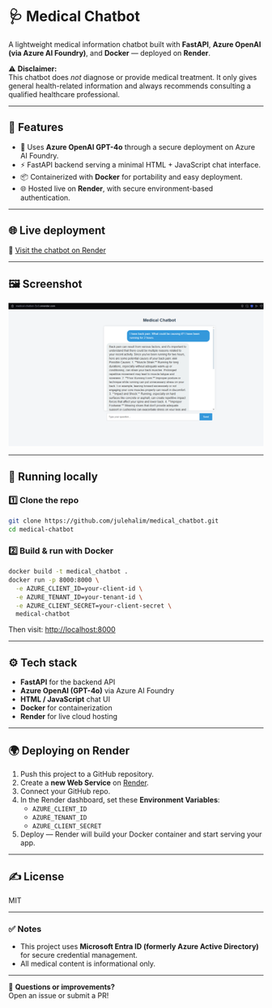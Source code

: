 # 🩺 Medical Chatbot

A lightweight medical information chatbot built with **FastAPI**, **Azure OpenAI (via Azure AI Foundry)**, and **Docker** — deployed on **Render**.

⚠️ **Disclaimer:**  
This chatbot does *not* diagnose or provide medical treatment. It only gives general health-related information and always recommends consulting a qualified healthcare professional.

---

## 🚀 Features

- 💬 Uses **Azure OpenAI GPT-4o** through a secure deployment on Azure AI Foundry.
- ⚡ FastAPI backend serving a minimal HTML + JavaScript chat interface.
- 📦 Containerized with **Docker** for portability and easy deployment.
- 🌐 Hosted live on **Render**, with secure environment-based authentication.

---

## 🌐 Live deployment

🔗 [Visit the chatbot on Render](https://medical-chatbot-7jx3.onrender.com)  

---

## 🖼️ Screenshot

![Chatbot Screenshot](./medicalchatbot.png)

---

## 🔧 Running locally

### 1️⃣ Clone the repo

```bash
git clone https://github.com/julehalim/medical_chatbot.git
cd medical-chatbot
```

### 2️⃣ Build & run with Docker

```bash
docker build -t medical_chatbot .
docker run -p 8000:8000 \
  -e AZURE_CLIENT_ID=your-client-id \
  -e AZURE_TENANT_ID=your-tenant-id \
  -e AZURE_CLIENT_SECRET=your-client-secret \
  medical-chatbot
```

Then visit: [http://localhost:8000](http://localhost:8000)

---

## ⚙️ Tech stack

- **FastAPI** for the backend API
- **Azure OpenAI (GPT-4o)** via Azure AI Foundry
- **HTML / JavaScript** chat UI
- **Docker** for containerization
- **Render** for live cloud hosting

---

## 🌍 Deploying on Render

1. Push this project to a GitHub repository.
2. Create a **new Web Service** on [Render](https://render.com).
3. Connect your GitHub repo.
4. In the Render dashboard, set these **Environment Variables**:
    - `AZURE_CLIENT_ID`
    - `AZURE_TENANT_ID`
    - `AZURE_CLIENT_SECRET`
5. Deploy — Render will build your Docker container and start serving your app.

---

## ✍️ License

MIT

---

### ✅ Notes

- This project uses **Microsoft Entra ID (formerly Azure Active Directory)** for secure credential management.  
- All medical content is informational only.

---

📌 **Questions or improvements?**  
Open an issue or submit a PR!
